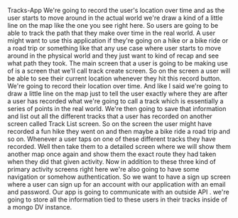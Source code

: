 Tracks-App
We're going to record the user's location over time and as the user starts to move around in the actual world we're draw a kind of a little line on the map like the one you see right here. So users are going to be able to track the path that they make over time in the real world. A user might want to use this application if they're going on a hike or a bike ride or a road trip or something like that any use case where user starts to move around in the physical world and they just want to kind of recap and see what path they took. The main screen that a user is going to be making use of is a screen that we'll call track create screen. So on the screen a user will be able to see their current location whenever they hit this record button. We're going to record their location over time. And like I said we're going to draw a little line on the map just to tell the user exactly where they are after a user has recorded what we're going to call a track which is essentially a series of points in the real world. We're then going to save that information and list out all the different tracks that a user has recorded on another screen called Track List screen. So on the screen the user might have recorded a fun hike they went on and then maybe a bike ride a road trip and so on. Whenever a user taps on one of these different tracks they have recorded. Well then take them to a detailed screen where we will show them another map once again and show them the exact route they had taken when they did that given activity. Now in addition to these three kind of primary activity screens right here we're also going to have some navigation or somehow authentication. So we want to have a sign up screen where a user can sign up for an account with our application with an email and password. Our app is going to communicate with an outside API . we're going to store all the information tied to these users in their tracks inside of a mongo DV instance.
